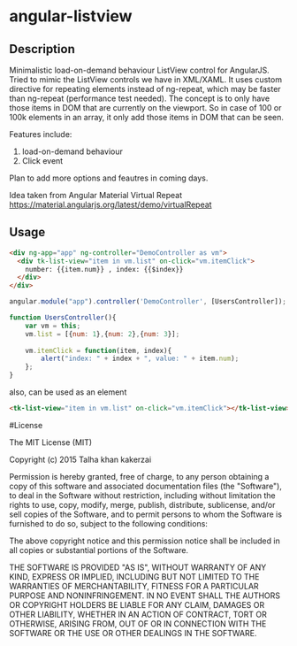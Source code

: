 # angular-listview

## Description
Minimalistic load-on-demand behaviour ListView control for AngularJS. Tried to mimic the ListView controls we have in XML/XAML. It uses custom directive for repeating elements instead of ng-repeat, which may be faster than ng-repeat (performance test needed). The concept is to only have those items in DOM that are currently on the viewport. So in case of 100 or 100k elements in an array, it only add those items in DOM that can be seen.

Features include:<br/>
1. load-on-demand behaviour<br/>
2. Click event

Plan to add more options and feautres in coming days.

Idea taken from Angular Material Virtual Repeat
https://material.angularjs.org/latest/demo/virtualRepeat

## Usage
````html
<div ng-app="app" ng-controller="DemoController as vm">
  <div tk-list-view="item in vm.list" on-click="vm.itemClick">
    number: {{item.num}} , index: {{$index}}
  </div>
</div>
````

````javascript
angular.module("app").controller('DemoController', [UsersController]);

function UsersController(){
    var vm = this;
    vm.list = [{num: 1},{num: 2},{num: 3}];
    
    vm.itemClick = function(item, index){
        alert("index: " + index + ", value: " + item.num);
    };
}
````

also, can be used as an element
````html
<tk-list-view="item in vm.list" on-click="vm.itemClick"></tk-list-view>
````

#License

The MIT License (MIT)

Copyright (c) 2015 Talha khan kakerzai

Permission is hereby granted, free of charge, to any person obtaining a copy
of this software and associated documentation files (the "Software"), to deal
in the Software without restriction, including without limitation the rights
to use, copy, modify, merge, publish, distribute, sublicense, and/or sell
copies of the Software, and to permit persons to whom the Software is
furnished to do so, subject to the following conditions:

The above copyright notice and this permission notice shall be included in all
copies or substantial portions of the Software.

THE SOFTWARE IS PROVIDED "AS IS", WITHOUT WARRANTY OF ANY KIND, EXPRESS OR
IMPLIED, INCLUDING BUT NOT LIMITED TO THE WARRANTIES OF MERCHANTABILITY,
FITNESS FOR A PARTICULAR PURPOSE AND NONINFRINGEMENT. IN NO EVENT SHALL THE
AUTHORS OR COPYRIGHT HOLDERS BE LIABLE FOR ANY CLAIM, DAMAGES OR OTHER
LIABILITY, WHETHER IN AN ACTION OF CONTRACT, TORT OR OTHERWISE, ARISING FROM,
OUT OF OR IN CONNECTION WITH THE SOFTWARE OR THE USE OR OTHER DEALINGS IN THE
SOFTWARE.
